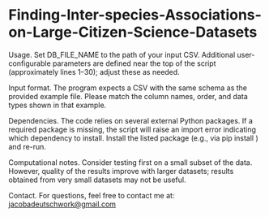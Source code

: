 # Finding-Inter-species-Associations-on-Large-Citizen-Science-Datasets
Usage. Set DB_FILE_NAME to the path of your input CSV. Additional user-configurable parameters are defined near the top of the script (approximately lines 1–30); adjust these as needed.

Input format. The program expects a CSV with the same schema as the provided example file. Please match the column names, order, and data types shown in that example.

Dependencies. The code relies on several external Python packages. If a required package is missing, the script will raise an import error indicating which dependency to install. Install the listed package (e.g., via pip install <package>) and re-run.

Computational notes. Consider testing first on a small subset of the data. However, quality of the results improve with larger datasets; results obtained from very small datasets may not be useful.

Contact. For questions, feel free to contact me at: jacobadeutschwork@gmail.com
